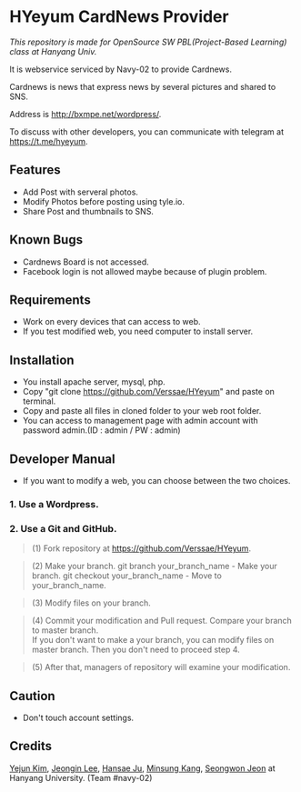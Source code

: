 # HYeyum CardNews Provider
*This repository is made for OpenSource SW PBL(Project-Based Learning) class at Hanyang Univ.*

It is webservice serviced by Navy-02 to provide Cardnews.

Cardnews is news that express news by several pictures and shared to SNS.

Address is http://bxmpe.net/wordpress/.

To discuss with other developers, you can communicate with telegram at https://t.me/hyeyum.


## Features

* Add Post with serveral photos.
* Modify Photos before posting using tyle.io.
* Share Post and thumbnails to SNS.



## Known Bugs

* Cardnews Board is not accessed.
* Facebook login is not allowed maybe because of plugin problem.




## Requirements

* Work on every devices that can access to web.
* If you test modified web, you need computer to install server.



## Installation
* You install apache server, mysql, php.
* Copy "git clone https://github.com/Verssae/HYeyum" and paste on terminal.
* Copy and paste all files in cloned folder to your web root folder.
* You can access to management page with admin account with password admin.(ID : admin / PW : admin)


## Developer Manual
* If you want to modify a web, you can choose between the two choices.
### 1. Use a Wordpress.
	
### 2. Use a Git and GitHub.
> (1) Fork repository at https://github.com/Verssae/HYeyum.

> (2) Make your branch.
> git branch your_branch_name - Make your branch.
> git checkout your_branch_name - Move to your_branch_name.
		
> (3) Modify files on your branch.
	
> (4) Commit your modification and Pull request.
> Compare your branch to master branch.	    
> If you don't want to make a your branch, you can modify files on master branch.
> Then you don't need to proceed step 4.
	    
> (5) After that, managers of repository will examine your modification.
	
	
## Caution
* Don't touch account settings.

## Credits

[Yejun Kim](https://github.com/kyj0701), [Jeongin Lee](https://github.com/jil8885), [Hansae Ju](https://github.com/Verssae), [Minsung Kang](https://github.com/TigerP-MS), [Seongwon Jeon](https://github.com/saecom0601) at Hanyang University. (Team #navy-02)

